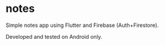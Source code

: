 # notes

Simple notes app using Flutter and Firebase (Auth+Firestore).

Developed and tested on Android only.
